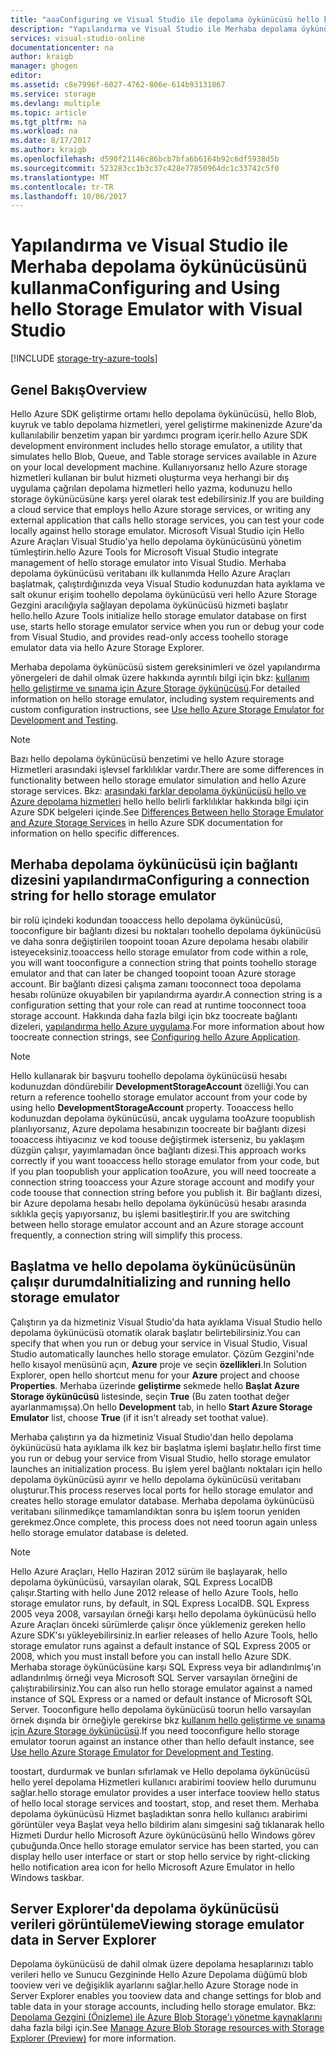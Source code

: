 ```yaml
---
title: "aaaConfiguring ve Visual Studio ile depolama öykünücüsü hello kullanarak | Microsoft Docs"
description: "Yapılandırma ve Visual Studio ile Merhaba depolama öykünücüsünü kullanma"
services: visual-studio-online
documentationcenter: na
author: kraigb
manager: ghogen
editor: 
ms.assetid: c8e7996f-6027-4762-806e-614b93131867
ms.service: storage
ms.devlang: multiple
ms.topic: article
ms.tgt_pltfrm: na
ms.workload: na
ms.date: 8/17/2017
ms.author: kraigb
ms.openlocfilehash: d590f21146c86bcb7bfa6b6164b92c6df5938d5b
ms.sourcegitcommit: 523283cc1b3c37c428e77850964dc1c33742c5f0
ms.translationtype: MT
ms.contentlocale: tr-TR
ms.lasthandoff: 10/06/2017
---
```

# <a name="configuring-and-using-hello-storage-emulator-with-visual-studio"></a><span data-ttu-id="ea1a0-103">Yapılandırma ve Visual Studio ile Merhaba depolama öykünücüsünü kullanma</span><span class="sxs-lookup"><span data-stu-id="ea1a0-103">Configuring and Using hello Storage Emulator with Visual Studio</span></span>
[!INCLUDE [storage-try-azure-tools](../includes/storage-try-azure-tools.md)]

## <a name="overview"></a><span data-ttu-id="ea1a0-104">Genel Bakış</span><span class="sxs-lookup"><span data-stu-id="ea1a0-104">Overview</span></span>
<span data-ttu-id="ea1a0-105">Hello Azure SDK geliştirme ortamı hello depolama öykünücüsü, hello Blob, kuyruk ve tablo depolama hizmetleri, yerel geliştirme makinenizde Azure'da kullanılabilir benzetim yapan bir yardımcı program içerir.</span><span class="sxs-lookup"><span data-stu-id="ea1a0-105">hello Azure SDK development environment includes hello storage emulator, a utility that simulates hello Blob, Queue, and Table storage services available in Azure on your local development machine.</span></span> <span data-ttu-id="ea1a0-106">Kullanıyorsanız hello Azure storage hizmetleri kullanan bir bulut hizmeti oluşturma veya herhangi bir dış uygulama çağrıları depolama hizmetleri hello yazma, kodunuzu hello storage öykünücüsüne karşı yerel olarak test edebilirsiniz.</span><span class="sxs-lookup"><span data-stu-id="ea1a0-106">If you are building a cloud service that employs hello Azure storage services, or writing any external application that calls hello storage services, you can test your code locally against hello storage emulator.</span></span> <span data-ttu-id="ea1a0-107">Microsoft Visual Studio için Hello Azure Araçları Visual Studio'ya hello depolama öykünücüsünü yönetim tümleştirin.</span><span class="sxs-lookup"><span data-stu-id="ea1a0-107">hello Azure Tools for Microsoft Visual Studio integrate management of hello storage emulator into Visual Studio.</span></span> <span data-ttu-id="ea1a0-108">Merhaba depolama öykünücüsü veritabanı ilk kullanımda Hello Azure Araçları başlatmak, çalıştırdığınızda veya Visual Studio kodunuzdan hata ayıklama ve salt okunur erişim toohello depolama öykünücüsü veri hello Azure Storage Gezgini aracılığıyla sağlayan depolama öykünücüsü hizmeti başlatır hello.</span><span class="sxs-lookup"><span data-stu-id="ea1a0-108">hello Azure Tools initialize hello storage emulator database on first use, starts hello storage emulator service when you run or debug your code from Visual Studio, and provides read-only access toohello storage emulator data via hello Azure Storage Explorer.</span></span>

<span data-ttu-id="ea1a0-109">Merhaba depolama öykünücüsü sistem gereksinimleri ve özel yapılandırma yönergeleri de dahil olmak üzere hakkında ayrıntılı bilgi için bkz: [kullanım hello geliştirme ve sınama için Azure Storage öykünücüsü](storage/common/storage-use-emulator.md).</span><span class="sxs-lookup"><span data-stu-id="ea1a0-109">For detailed information on hello storage emulator, including system requirements and custom configuration instructions, see [Use hello Azure Storage Emulator for Development and Testing](storage/common/storage-use-emulator.md).</span></span>

> [!NOTE]
> <span data-ttu-id="ea1a0-110">Bazı hello depolama öykünücüsü benzetimi ve hello Azure storage Hizmetleri arasındaki işlevsel farklılıklar vardır.</span><span class="sxs-lookup"><span data-stu-id="ea1a0-110">There are some differences in functionality between hello storage emulator simulation and hello Azure storage services.</span></span> <span data-ttu-id="ea1a0-111">Bkz: [arasındaki farklar depolama öykünücüsü hello ve Azure depolama hizmetleri](storage/common/storage-use-emulator.md) hello hello belirli farklılıklar hakkında bilgi için Azure SDK belgeleri içinde.</span><span class="sxs-lookup"><span data-stu-id="ea1a0-111">See [Differences Between hello Storage Emulator and Azure Storage Services](storage/common/storage-use-emulator.md) in hello Azure SDK documentation for information on hello specific differences.</span></span>
> 
> 

## <a name="configuring-a-connection-string-for-hello-storage-emulator"></a><span data-ttu-id="ea1a0-112">Merhaba depolama öykünücüsü için bağlantı dizesini yapılandırma</span><span class="sxs-lookup"><span data-stu-id="ea1a0-112">Configuring a connection string for hello storage emulator</span></span>
<span data-ttu-id="ea1a0-113">bir rolü içindeki kodundan tooaccess hello depolama öykünücüsü, tooconfigure bir bağlantı dizesi bu noktaları toohello depolama öykünücüsü ve daha sonra değiştirilen toopoint tooan Azure depolama hesabı olabilir isteyeceksiniz.</span><span class="sxs-lookup"><span data-stu-id="ea1a0-113">tooaccess hello storage emulator from code within a role, you will want tooconfigure a connection string that points toohello storage emulator and that can later be changed toopoint tooan Azure storage account.</span></span> <span data-ttu-id="ea1a0-114">Bir bağlantı dizesi çalışma zamanı tooconnect tooa depolama hesabı rolünüze okuyabilen bir yapılandırma ayardır.</span><span class="sxs-lookup"><span data-stu-id="ea1a0-114">A connection string is a configuration setting that your role can read at runtime tooconnect tooa storage account.</span></span> <span data-ttu-id="ea1a0-115">Hakkında daha fazla bilgi için bkz toocreate bağlantı dizeleri, [yapılandırma hello Azure uygulama](https://msdn.microsoft.com/library/azure/2da5d6ce-f74d-45a9-bf6b-b3a60c5ef74e#BK_SettingsPage).</span><span class="sxs-lookup"><span data-stu-id="ea1a0-115">For more information about how toocreate connection strings, see [Configuring hello Azure Application](https://msdn.microsoft.com/library/azure/2da5d6ce-f74d-45a9-bf6b-b3a60c5ef74e#BK_SettingsPage).</span></span>

> [!NOTE]
> <span data-ttu-id="ea1a0-116">Hello kullanarak bir başvuru toohello depolama öykünücüsü hesabı kodunuzdan döndürebilir **DevelopmentStorageAccount** özelliği.</span><span class="sxs-lookup"><span data-stu-id="ea1a0-116">You can return a reference toohello storage emulator account from your code by using hello **DevelopmentStorageAccount** property.</span></span> <span data-ttu-id="ea1a0-117">Tooaccess hello kodunuzdan depolama öykünücüsü, ancak uygulama tooAzure toopublish planlıyorsanız, Azure depolama hesabınızın toocreate bir bağlantı dizesi tooaccess ihtiyacınız ve kod toouse değiştirmek isterseniz, bu yaklaşım düzgün çalışır, yayımlamadan önce bağlantı dizesi.</span><span class="sxs-lookup"><span data-stu-id="ea1a0-117">This approach works correctly if you want tooaccess hello storage emulator from your code, but if you plan toopublish your application tooAzure, you will need toocreate a connection string tooaccess your Azure storage account and modify your code toouse that connection string before you publish it.</span></span> <span data-ttu-id="ea1a0-118">Bir bağlantı dizesi, bir Azure depolama hesabı hello depolama öykünücüsü hesabı arasında sıklıkla geçiş yapıyorsanız, bu işlemi basitleştirir.</span><span class="sxs-lookup"><span data-stu-id="ea1a0-118">If you are switching between hello storage emulator account and an Azure storage account frequently, a connection string will simplify this process.</span></span>
> 
> 

## <a name="initializing-and-running-hello-storage-emulator"></a><span data-ttu-id="ea1a0-119">Başlatma ve hello depolama öykünücüsünün çalışır durumda</span><span class="sxs-lookup"><span data-stu-id="ea1a0-119">Initializing and running hello storage emulator</span></span>
<span data-ttu-id="ea1a0-120">Çalıştırın ya da hizmetiniz Visual Studio'da hata ayıklama Visual Studio hello depolama öykünücüsü otomatik olarak başlatır belirtebilirsiniz.</span><span class="sxs-lookup"><span data-stu-id="ea1a0-120">You can specify that when you run or debug your service in Visual Studio, Visual Studio automatically launches hello storage emulator.</span></span> <span data-ttu-id="ea1a0-121">Çözüm Gezgini'nde hello kısayol menüsünü açın, **Azure** proje ve seçin **özellikleri**.</span><span class="sxs-lookup"><span data-stu-id="ea1a0-121">In Solution Explorer, open hello shortcut menu for your **Azure** project and choose **Properties**.</span></span> <span data-ttu-id="ea1a0-122">Merhaba üzerinde **geliştirme** sekmede hello **Başlat Azure Storage öykünücüsü** listesinde, seçin **True** (Bu zaten toothat değer ayarlanmamışsa).</span><span class="sxs-lookup"><span data-stu-id="ea1a0-122">On hello **Development** tab, in hello **Start Azure Storage Emulator** list, choose **True** (if it isn't already set toothat value).</span></span>

<span data-ttu-id="ea1a0-123">Merhaba çalıştırın ya da hizmetiniz Visual Studio'dan hello depolama öykünücüsü hata ayıklama ilk kez bir başlatma işlemi başlatır.</span><span class="sxs-lookup"><span data-stu-id="ea1a0-123">hello first time you run or debug your service from Visual Studio, hello storage emulator launches an initialization process.</span></span> <span data-ttu-id="ea1a0-124">Bu işlem yerel bağlantı noktaları için hello depolama öykünücüsü ayırır ve hello depolama öykünücüsü veritabanı oluşturur.</span><span class="sxs-lookup"><span data-stu-id="ea1a0-124">This process reserves local ports for hello storage emulator and creates hello storage emulator database.</span></span> <span data-ttu-id="ea1a0-125">Merhaba depolama öykünücüsü veritabanı silinmedikçe tamamlandıktan sonra bu işlem toorun yeniden gerekmez.</span><span class="sxs-lookup"><span data-stu-id="ea1a0-125">Once complete, this process does not need toorun again unless hello storage emulator database is deleted.</span></span>

> [!NOTE]
> <span data-ttu-id="ea1a0-126">Hello Azure Araçları, Hello Haziran 2012 sürüm ile başlayarak, hello depolama öykünücüsü, varsayılan olarak, SQL Express LocalDB çalışır.</span><span class="sxs-lookup"><span data-stu-id="ea1a0-126">Starting with hello June 2012 release of hello Azure Tools, hello storage emulator runs, by default, in SQL Express LocalDB.</span></span> <span data-ttu-id="ea1a0-127">SQL Express 2005 veya 2008, varsayılan örneği karşı hello depolama öykünücüsü hello Azure Araçları önceki sürümlerde çalışır önce yüklemeniz gereken hello Azure SDK'sı yükleyebilirsiniz.</span><span class="sxs-lookup"><span data-stu-id="ea1a0-127">In earlier releases of hello Azure Tools, hello storage emulator runs against a default instance of SQL Express 2005 or 2008, which you must install before you can install hello Azure SDK.</span></span> <span data-ttu-id="ea1a0-128">Merhaba storage öykünücüsüne karşı SQL Express veya bir adlandırılmış'ın adlandırılmış örneği veya Microsoft SQL Server varsayılan örneğini de çalıştırabilirsiniz.</span><span class="sxs-lookup"><span data-stu-id="ea1a0-128">You can also run hello storage emulator against a named instance of SQL Express or a named or default instance of Microsoft SQL Server.</span></span> <span data-ttu-id="ea1a0-129">Tooconfigure hello depolama öykünücüsü toorun hello varsayılan örnek dışında bir örneğiyle gerekirse bkz [kullanım hello geliştirme ve sınama için Azure Storage öykünücüsü](storage/common/storage-use-emulator.md).</span><span class="sxs-lookup"><span data-stu-id="ea1a0-129">If you need tooconfigure hello storage emulator toorun against an instance other than hello default instance, see [Use hello Azure Storage Emulator for Development and Testing](storage/common/storage-use-emulator.md).</span></span>
> 
> 

<span data-ttu-id="ea1a0-130">toostart, durdurmak ve bunları sıfırlamak ve Hello depolama öykünücüsü hello yerel depolama Hizmetleri kullanıcı arabirimi tooview hello durumunu sağlar.</span><span class="sxs-lookup"><span data-stu-id="ea1a0-130">hello storage emulator provides a user interface tooview hello status of hello local storage services and toostart, stop, and reset them.</span></span> <span data-ttu-id="ea1a0-131">Merhaba depolama öykünücüsü Hizmet başladıktan sonra hello kullanıcı arabirimi görüntüler veya Başlat veya hello bildirim alanı simgesini sağ tıklanarak hello Hizmeti Durdur hello Microsoft Azure öykünücüsünü hello Windows görev çubuğunda.</span><span class="sxs-lookup"><span data-stu-id="ea1a0-131">Once hello storage emulator service has been started, you can display hello user interface or start or stop hello service by right-clicking hello notification area icon for hello Microsoft Azure Emulator in hello Windows taskbar.</span></span>

## <a name="viewing-storage-emulator-data-in-server-explorer"></a><span data-ttu-id="ea1a0-132">Server Explorer'da depolama öykünücüsü verileri görüntüleme</span><span class="sxs-lookup"><span data-stu-id="ea1a0-132">Viewing storage emulator data in Server Explorer</span></span>
<span data-ttu-id="ea1a0-133">Depolama öykünücüsü de dahil olmak üzere depolama hesaplarınızı tablo verileri hello ve Sunucu Gezgininde Hello Azure Depolama düğümü blob tooview veri ve değişiklik ayarlarını sağlar.</span><span class="sxs-lookup"><span data-stu-id="ea1a0-133">hello Azure Storage node in Server Explorer enables you tooview data and change settings for blob and table data in your storage accounts, including hello storage emulator.</span></span> <span data-ttu-id="ea1a0-134">Bkz: [Depolama Gezgini (Önizleme) ile Azure Blob Storage'ı yönetme kaynaklarını](https://docs.microsoft.com/azure/vs-azure-tools-storage-explorer-blobs) daha fazla bilgi için.</span><span class="sxs-lookup"><span data-stu-id="ea1a0-134">See [Manage Azure Blob Storage resources with Storage Explorer (Preview)](https://docs.microsoft.com/azure/vs-azure-tools-storage-explorer-blobs) for more information.</span></span>

